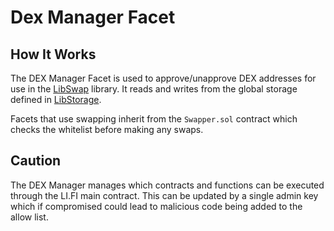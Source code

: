 # Dex Manager Facet

## How It Works

The DEX Manager Facet is used to approve/unapprove DEX addresses for use in the [LibSwap](./LibSwap.md) library. It reads and writes from the global storage defined in [LibStorage](./LibStorage.md).

Facets that use swapping inherit from the `Swapper.sol` contract which checks the whitelist before making any swaps.

## Caution

The DEX Manager manages which contracts and functions can be executed through the LI.FI main contract. This can be updated by a single admin key which if compromised could lead to malicious code being added to the allow list.
